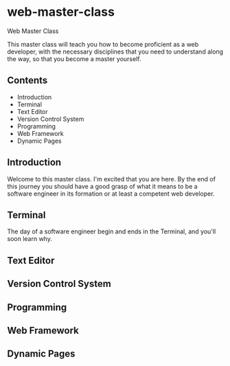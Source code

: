 # web-master-class
Web Master Class

This master class will teach you how to become proficient as a web developer, with the necessary disciplines that you need to understand along the way, so that you become a master yourself.

## Contents
- Introduction
- Terminal
- Text Editor
- Version Control System
- Programming
- Web Framework
- Dynamic Pages

## Introduction
Welcome to this master class. I'm excited that you are here. By the end of this journey you should have a good grasp of what it means to be a software engineer in its formation or at least a competent web developer.

## Terminal
The day of a software engineer begin and ends in the Terminal, and you'll soon learn why.

## Text Editor

## Version Control System

## Programming

## Web Framework

## Dynamic Pages
